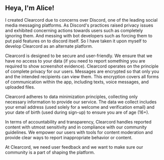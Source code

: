 ## Heya, I'm Alice!

I created Clearcord due to concerns over Discord, one of the leading social media messaging platforms. As Discord's practices raised privacy issues and exhibited concerning actions towards users such as completely ignoring them. And messing with bot developers such as forcing them to put paid features on to discord itself. So I have taken it upon myself to develop Clearcord as an alternate platform.

Clearcord is designed to be secure and user-friendly. We ensure that we have no access to your data (if you need to report something you are required to show screenshot evidence). Clearcord operates on the principle of complete privacy for our users. Messages are encrypted so that only you and the intended recipients can view them. This encryption covers all forms of communication within the app, including texts, voice messages, and uploaded files.

Clearcord adheres to data minimization principles, collecting only necessary information to provide our service. The data we collect includes your email address (used solely for a welcome and verification email) and your date of birth (used during sign-up) to ensure you are of age (16+).

In terms of accountability and transparency, Clearcord handles reported content with utmost sensitivity and in compliance with our community guidelines. We empower our users with tools for content moderation and provide clear ways to report inappropriate behavior or content.

At Clearcord, we need user feedback and we want to make sure our community is a part of shaping the platform.

